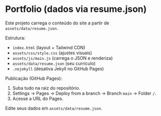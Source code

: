 # Portfolio (dados via resume.json)

Este projeto carrega o conteúdo do site a partir de `assets/data/resume.json`.

Estrutura:
- `index.html` (layout + Tailwind CDN)
- `assets/css/style.css` (ajustes visuais)
- `assets/js/main.js` (carrega o JSON e renderiza)
- `assets/data/resume.json` (seu currículo)
- `.nojekyll` (desativa Jekyll no GitHub Pages)

Publicação (GitHub Pages):
1) Suba tudo na raiz do repositório.
2) Settings → Pages → Deploy from a branch → Branch `main` → Folder `/`.
3) Acesse a URL do Pages.

Edite seus dados em `assets/data/resume.json`.
